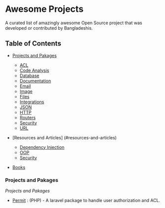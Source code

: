 # Awesome Projects
A curated list of amazingly awesome Open Source project that was developed or contributed by Bangladeshis.

## Table of Contents
- [Projects and Pakages](#project-and-projects)
    - [ACL](#acl)
    - [Code Analysis](#code-analysis)
    - [Database](#database)
    - [Documentation](#documentation)
    - [Email](#email)
    - [Image](#image)
    - [Files](#files)
    - [Integrations](#integrations)
    - [JSON](#json)
    - [HTTP](#http)
    - [Routers](#routers)
    - [Security](#security)
    - [URL](#url)
    
- [Resources and Articles] (#resources-and-articles)
     - [Dependency Injection](#dependency-injection)
     - [OOP](#oop)
     - [Security](#security)
     
- [Books](#books)

### Projects and Pakages
*Projects and Pakages*

* [Permit](https://github.com/nahid/permit) : (PHP) - A laravel package to handle user authorization and ACL.

